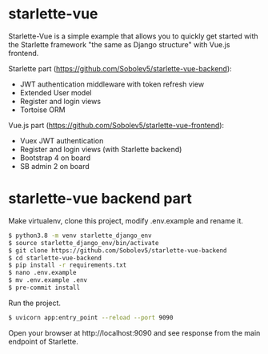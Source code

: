 # starlette-vue

Starlette-Vue is a simple example that allows you to quickly get started 
with the Starlette framework "the same as Django structure" with Vue.js frontend.

Starlette part (https://github.com/Sobolev5/starlette-vue-backend):
  - JWT authentication middleware with token refresh view
  - Extended User model
  - Register and login views
  - Tortoise ORM 

Vue.js part (https://github.com/Sobolev5/starlette-vue-frontend):
  - Vuex JWT authentication
  - Register and login views (with Starlette backend)
  - Bootstrap 4 on board
  - SB admin 2 on board 


# starlette-vue backend part

Make virtualenv, clone this project, modify .env.example and rename it.

```sh
$ python3.8 -m venv starlette_django_env
$ source starlette_django_env/bin/activate
$ git clone https://github.com/Sobolev5/starlette-vue-backend
$ cd starlette-vue-backend
$ pip install -r requirements.txt
$ nano .env.example
$ mv .env.example .env
$ pre-commit install
```

Run the project.

```sh
$ uvicorn app:entry_point --reload --port 9090
```

Open your browser at http://localhost:9090 and see response from the main endpoint of Starlette.













